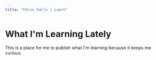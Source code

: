 ```yaml
--- 
title: "Chris Gallo | Learn" 
---
```


What I'm Learning Lately
========================

This is a place for me to publish what I'm learning because it keeps me curious. 



